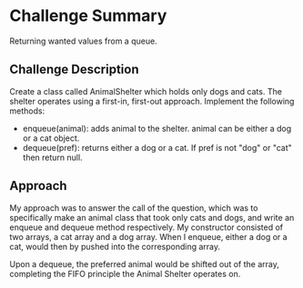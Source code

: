 # Challenge Summary
Returning wanted values from a queue. 

## Challenge Description
Create a class called AnimalShelter which holds only dogs and cats. The shelter operates using a first-in, first-out approach.
Implement the following methods:
- enqueue(animal): adds animal to the shelter. animal can be either a dog or a cat object.
- dequeue(pref): returns either a dog or a cat. If pref is not "dog" or "cat" then return null.

## Approach 
My approach was to answer the call of the question, which was to specifically make an animal class that took only cats and dogs, and write an enqueue and dequeue method respectively. My constructor consisted of two arrays, a cat array and a dog array. When I enqueue, either a dog or a cat, would then by pushed into the corresponding array. 

Upon a dequeue, the preferred animal would be shifted out of the array, completing the FIFO principle the Animal Shelter operates on. 


